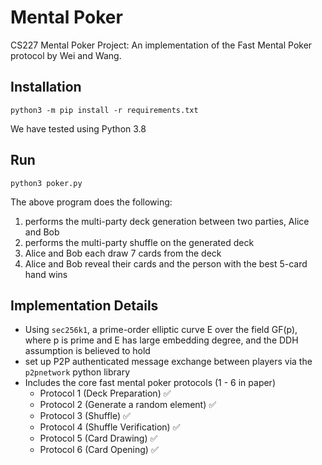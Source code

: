 # Mental Poker
CS227 Mental Poker Project: An implementation of the Fast Mental Poker protocol by Wei and Wang. 

## Installation
`python3 -m pip install -r requirements.txt`

We have tested using Python 3.8

## Run
`python3 poker.py`

The above program does the following:
 
1. performs the multi-party deck generation between two parties, Alice and Bob
2. performs the multi-party shuffle on the generated deck
3. Alice and Bob each draw 7 cards from the deck
4. Alice and Bob reveal their cards and the person with the best 5-card hand wins

## Implementation Details

- Using `sec256k1`, a prime-order elliptic curve E over the field GF(p), where p is prime and E has large embedding degree, and the DDH assumption is believed to hold
- set up P2P authenticated message exchange between players via the `p2pnetwork` python library
- Includes the core fast mental poker protocols (1 - 6 in paper) 
    - Protocol 1 (Deck Preparation) :white_check_mark:
    - Protocol 2 (Generate a random element) :white_check_mark:
    - Protocol 3 (Shuffle) :white_check_mark:
    - Protocol 4 (Shuffle Verification) :white_check_mark:
    - Protocol 5 (Card Drawing) :white_check_mark:
    - Protocol 6 (Card Opening) :white_check_mark:

